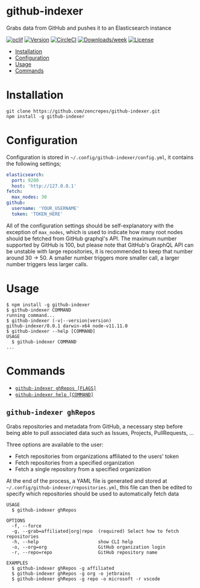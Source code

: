 github-indexer
==============

Grabs data from GitHub and pushes it to an Elasticsearch instance

[![oclif](https://img.shields.io/badge/cli-oclif-brightgreen.svg)](https://oclif.io)
[![Version](https://img.shields.io/npm/v/github-indexer.svg)](https://npmjs.org/package/github-indexer)
[![CircleCI](https://circleci.com/gh/zencrepes/github-indexer/tree/master.svg?style=shield)](https://circleci.com/gh/zencrepes/github-indexer/tree/master)
[![Downloads/week](https://img.shields.io/npm/dw/github-indexer.svg)](https://npmjs.org/package/github-indexer)
[![License](https://img.shields.io/npm/l/github-indexer.svg)](https://github.com/zencrepes/github-indexer/blob/master/package.json)

<!-- toc -->
* [Installation](#installation)
* [Configuration](#configuration)
* [Usage](#usage)
* [Commands](#commands)
<!-- tocstop -->

# Installation
<!-- installation -->
```sh-session
git clone https://github.com/zencrepes/github-indexer.git
npm install -g github-indexer
```
<!-- installationstop -->

# Configuration
<!-- configuration -->
Configuration is stored in `~/.config/github-indexer/config.yml`, it contains the following settings;
```yaml
elasticsearch:
  port: 9200
  host: 'http://127.0.0.1'
fetch:
  max_nodes: 30
github:
  username: 'YOUR_USERNAME'
  token: 'TOKEN_HERE'
```

All of the configuration settings should be self-explanatory with the exception of `max_nodes`, which is used to indicate how many root nodes should be fetched from GitHub graphql's API. The maximum number supported by GitHub is 100, but please note that GitHub's GraphQL API can be unstable with large repositories, it is recommended to keep that number around 30 -> 50. A smaller number triggers more smaller call, a larger number triggers less larger calls.

<!-- configurationstop -->

# Usage
<!-- usage -->
```sh-session
$ npm install -g github-indexer
$ github-indexer COMMAND
running command...
$ github-indexer (-v|--version|version)
github-indexer/0.0.1 darwin-x64 node-v11.11.0
$ github-indexer --help [COMMAND]
USAGE
  $ github-indexer COMMAND
...
```
<!-- usagestop -->
# Commands
<!-- commands -->
* [`github-indexer ghRepos [FLAGS]`](#github-indexer-ghRepos)
* [`github-indexer help [COMMAND]`](#github-indexer-help-command)

## `github-indexer ghRepos`

Grabs repositories and metadata from GitHub, a necessary step before being able to pull associated data such as Issues, Projects, PullRequests, ...

Three options are available to the user:
* Fetch repositories from organizations affiliated to the users' token
* Fetch repositories from a specified organization
* Fetch a single repository from a specified organization

At the end of the process, a YAML file is generated and stored at `~/.config/github-indexer/repositories.yml`, this file can then be edited to specify which repositories should be used to automatically fetch data

```
USAGE
  $ github-indexer ghRepos

OPTIONS
  -f, --force
  -g, --grab=affiliated|org|repo  (required) Select how to fetch repositories
  -h, --help                      show CLI help
  -o, --org=org                   GitHub organization login
  -r, --repo=repo                 GitHub repository name

EXAMPLES
  $ github-indexer ghRepos -g affiliated
  $ github-indexer ghRepos -g org -o jetbrains
  $ github-indexer ghRepos -g repo -o microsoft -r vscode
```
<!-- commandsstop -->
